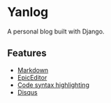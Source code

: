 # Yanlog

A personal blog built with Django.

## Features

+ [Markdown](https://github.com/trentm/python-markdown2)
+ [EpicEditor](http://epiceditor.com/)
+ [Code syntax highlighting](https://github.com/trentm/python-markdown2/wiki/fenced-code-blocks)
+ [Disqus](https://disqus.com/)

